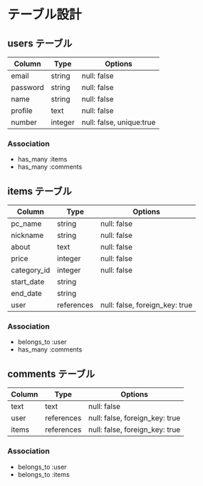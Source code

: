 # テーブル設計

## users テーブル

| Column     | Type    | Options                  |
| ---------- | ------- | ------------------------ |
| email      | string  | null: false              |
| password   | string  | null: false              |
| name       | string  | null: false              |
| profile    | text    | null: false              |
| number     | integer | null: false, unique:true |

### Association

- has_many :items
- has_many :comments

## items テーブル

| Column      | Type       | Options                        |
| ----------- | ---------- | ------------------------------ |
| pc_name     | string     | null: false                    |
| nickname    | string     | null: false                    |
| about       | text       | null: false                    |
| price       | integer    | null: false                    |
| category_id | integer    | null: false                    |
| start_date  | string     |                                |
| end_date    | string     |                                |
| user        | references | null: false, foreign_key: true |

### Association

- belongs_to :user
- has_many :comments

## comments テーブル

| Column    | Type       | Options                        |
| --------- | ---------- | ------------------------------ |
| text      | text       | null: false                    |
| user      | references | null: false, foreign_key: true |
| items     | references | null: false, foreign_key: true |

### Association

- belongs_to :user
- belongs_to :items

